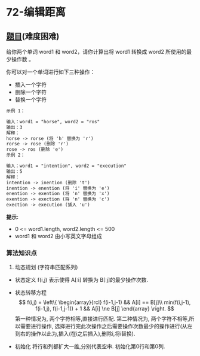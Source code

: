 # 72-编辑距离

## [题目](https://leetcode-cn.com/problems/edit-distance/)(难度困难)

给你两个单词 word1 和 word2，请你计算出将 word1 转换成 word2 所使用的最少操作数 。

你可以对一个单词进行如下三种操作：

- 插入一个字符
- 删除一个字符
- 替换一个字符

~~~markdown
示例 1：

输入：word1 = "horse", word2 = "ros"
输出：3
解释：
horse -> rorse (将 'h' 替换为 'r')
rorse -> rose (删除 'r')
rose -> ros (删除 'e')
示例 2：

输入：word1 = "intention", word2 = "execution"
输出：5
解释：
intention -> inention (删除 't')
inention -> enention (将 'i' 替换为 'e')
enention -> exention (将 'n' 替换为 'x')
exention -> exection (将 'n' 替换为 'c')
exection -> execution (插入 'u')
~~~

**提示:**
- 0 <= word1.length, word2.length <= 500
- word1 和 word2 由小写英文字母组成

### 算法知识点
1. 动态规划 (字符串匹配系列)

- 状态定义
f(i,j) 表示使得 A[:i] 转换为 B[:j]的最少操作次数.

- 状态转移方程
$$
f(i,j) = \left\{
    \begin{array}{rcl}
    f(i-1,j-1) && A[i] == B[j]\\
    min(f(i,j-1), f(i-1,j), f(i-1,j-1)) + 1 && A[i] \ne B[j]
    \end{array}
\right.
$$
第一种情况为, 两个字符相等,直接进行匹配.
第二种情况为, 两个字符不相等,所以需要进行操作, 选择进行完此次操作之后需要操作次数最少的操作进行(从左到右的操作以此为,插入(在i之后插入),删除i,将i替换).

- 初始化
将行和列都扩大一维,分别代表空串.
初始化第0行和第0列.

